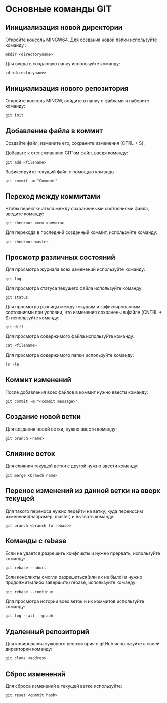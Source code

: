 # Основные команды GIT

## Инициализация новой директории

Откройте консоль MINGW64. Для создания новой папки используйте команду :
```
mkdir <directoryname>
 ```
Для входа в созданную папку используйте команду:
```
cd <directoryname>
```

## Инициализация нового репозитория

Откройте консоль MINGW, войдите в папку с файлами и наберите команду:
```
git init
```

## Добавление файла в коммит
Создайте файл, измените его, сохраните изменения (CTRL + S). 

Добавьте к отслеживанию GIT`ом файл, введя команду:
```
git add <filename>
```

Зафиксируйте текущий файл с помощью команды:
```
git commit -m "Comment"
```

## Переход между коммитами

Чтобы переключаться между сохраненными состояниями файла, введите команду:
```
git checkout <хеш коммита>
```
Для перехода в последний созданный коммит, используйте команду:
```
git checkout master
```

## Просмотр различных состояний
Для просмотра журнала всех изменений используйте команду:
```
git log
```
Для просмотра статуса текущего файла используйте команду:
```
git status
```
Для просмотра разницы между текущим и зафиксированным состояниями при условии, что изменения сохранены в файле (CNTRL + S) используйте команду:
```
git diff
```
Для просмотра содержимого файла используйте команду:
```
cat <filename>
```
Для просмотра содержимого папки используйте команду:
```
ls -la
```
## Коммит изменений
После добавления всех файлов в коммит нужно ввести команду:
```
git commit -m "<commit message>"
 ```
 ## Создание новой ветки

Для создания новой ветки, нужно ввести команду:
```
git branch <name>
```
## Слияние веток 

Для слияния текущей ветки с другой нужно ввести команду:
``` 
git merge <branch name>
```
## Перенос изменений из данной ветки на вверх текущей
Для такого переноса нужно перейти на ветку, куда переносим изменения(например, master) и вызвать команду:
```
git branch <branch to rebase>
```
## Команды с rebase
Если не удается разрешить конфликты и нужно прервать, используйте команду:
```
git rebase --abort
```
Если конфликты смогли разрешиться(или их не было) и нужно продолжить(либо завершить) rebase, используйте команду:
```
git rebase --continue
```
Для просмотра истории всех веток и их коммитов используйте команду:
```
git log --all --graph
```
 
## Удаленный репозиторий
Для копирования чужового репозитория с gitHub используйте в своей директории команду:
```
git clone <addres>
```

## Сброс изменений
Для сброса изменений в текущей ветке используйте:
``` 
git reset <commit hash>
```
